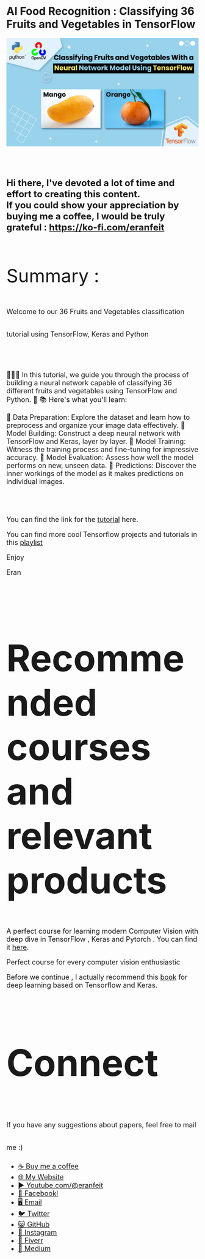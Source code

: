 # AI Food Recognition : Classifying 36 Fruits and Vegetables in TensorFlow

<p align="center">
  <img width="800" src="classify-Fruit-vegtables.png" "image">
</p>

##
<br/><br/> 

**<font size="5">Hi there,
I've devoted a lot of time and effort to creating this content. <br/> 
If you could show your appreciation by buying me a coffee, I would be truly grateful : https://ko-fi.com/eranfeit**

<br/><br/>
<font size= "7" >
Summary : <br/>


<font size= "4" >
Welcome to our 36 Fruits and Vegetables classification tutorial using TensorFlow, Keras and Python  
<br/><br/> 

🍏🥕🍅 In this tutorial, we guide you through the process of building a neural network capable of classifying 36 different fruits and vegetables using TensorFlow and Python. 🎥
📚 Here's what you'll learn: 

🔹 Data Preparation: Explore the dataset and learn how to preprocess and organize your image data effectively. 
🔹 Model Building: Construct a deep neural network with TensorFlow and Keras, layer by layer. 
🔹 Model Training: Witness the training process and fine-tuning for impressive accuracy. 
🔹 Model Evaluation: Assess how well the model performs on new, unseen data. 
🔹 Predictions: Discover the inner workings of the model as it makes predictions on individual images.


<br/><br/> 

You can find the link for the [tutorial](https://youtu.be/w5T86Z3lod0) here. 

You can find more cool Tensorflow projects and tutorials in this [playlist](https://youtube.com/playlist?list=PLdkryDe59y4Ze9_12JhWu3cs-lOGYwYeD)

Enjoy

Eran
<br/><br/> 

</font>

# Recommended courses and relevant products 
<font size= "4" >

A perfect course for learning modern Computer Vision with deep dive in TensorFlow , Keras and Pytorch . You can find it [here](http://bit.ly/3HeDy1V).

Perfect course for every computer vision enthusiastic

Before we continue , I actually recommend this [book](https://amzn.to/3STWZ2N) for deep learning based on Tensorflow and Keras. 



</font>

# Connect

<font size= "4" >
If you have any suggestions about papers, feel free to mail me :)

- [☕ Buy me a coffee](https://ko-fi.com/eranfeit)
- [🌐 My Website](https://eranfeit.net)
- [▶️ Youtube.com/@eranfeit](https://www.youtube.com/channel/UCTiWJJhaH6BviSWKLJUM9sg)
- [🐙 Facebookl](https://www.facebook.com/groups/3080601358933585)
- [🖥️ Email](mailto:feitgemel@gmail.com)
- [🐦 Twitter](https://twitter.com/eran_feit )
- [😸 GitHub](https://github.com/feitgemel)
- [📸 Instagram](https://www.instagram.com/eran_feit/)
- [🤝 Fiverr ](https://www.fiverr.com/s/mB3Pbb)
- [📝 Medium ](https://medium.com/@feitgemel)


</font>

